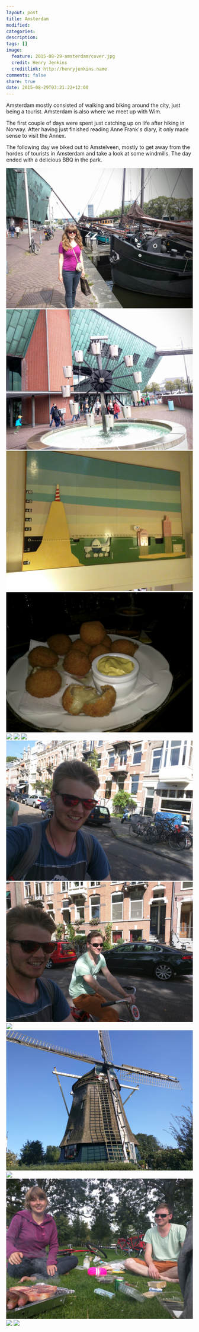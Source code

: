 ```yaml
---
layout: post
title: Amsterdam
modified:
categories: 
description:
tags: []
image:
  feature: 2015-08-29-amsterdam/cover.jpg
  credit: Henry Jenkins
  creditlink: http://henryjenkins.name
comments: false
share: true
date: 2015-08-29T03:21:22+12:00
---
```

Amsterdam mostly consisted of walking and biking around the city, just being a
tourist. Amsterdam is also where we meet up with Wim.

The first couple of days were spent just catching up on life after hiking in
Norway. After having just finished reading Anne Frank's diary, it only made
sense to visit the Annex.

The following day we biked out to Amstelveen, mostly to get away from the hordes of tourists in Amsterdam
and take a look at some windmills. The day ended with a delicious BBQ in the
park.

<img src="/images/2015-08-29-amsterdam/IMG_20150826_123717.jpg">

<img src="/images/2015-08-29-amsterdam/IMG_20150826_123855.jpg">

<img src="/images/2015-08-29-amsterdam/IMG_20150826_162657.jpg">

<img src="/images/2015-08-29-amsterdam/IMG_20150826_202024.jpg">

<img src="/images/2015-08-29-amsterdam/IMG_20150827_105102.jpg">

<img src="/images/2015-08-29-amsterdam/IMG_20150828_145413.jpg">

<img src="/images/2015-08-29-amsterdam/IMG_20150829_102722.jpg">

<img src="/images/2015-08-29-amsterdam/IMG_20150829_144812.jpg">

<img src="/images/2015-08-29-amsterdam/IMG_20150829_144825.jpg">

<img src="/images/2015-08-29-amsterdam/IMG_20150829_145629.jpg">

<img src="/images/2015-08-29-amsterdam/IMG_20150829_170319.jpg">

<img src="/images/2015-08-29-amsterdam/IMG_20150829_170923.jpg">

<img src="/images/2015-08-29-amsterdam/IMG_20150829_181530.jpg">

<img src="/images/2015-08-29-amsterdam/IMG_20150829_181554.jpg">

<img src="/images/2015-08-29-amsterdam/IMG_20150829_192417.jpg">
